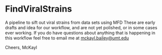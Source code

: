 # FindViralStrains
A pipeline to sift out viral strains from data sets using MFD
These are early drafts and idea for our workflow, and are not yet polished, or in some cases ever working. 
If you do have questions about anything that is happening in this workflow feel free to email me at
mckayl.bailey@umt.edu

Cheers,
McKayl
